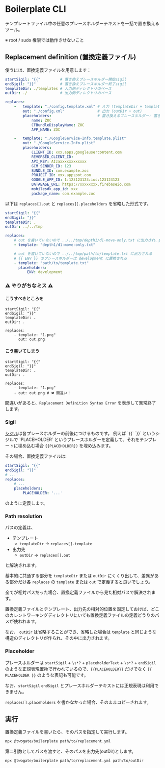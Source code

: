# Boilerplate CLI

テンプレートファイル中の任意のプレースホルダーテキストを一括で置き換えるツール。

※ root / sudo 権限では動作させないこと

## Replacement definition (置換定義ファイル)
使うには、置換定義ファイルを用意します：

```yaml
startSigil: "{{"         # 置き換えプレースホルダー開始sigil
endSigil: "}}"           # 置き換えプレースホルダー終了sigil
templateDir: ./templates # 入力側ディレクトリのベース
outDir: ./               # 出力側ディレクトリのベース

replaces:
    -   template: "./config.template.xml" # 入力 (templateDir + template)
        out: "./config.xml"               # 出力 (outDir + out)
        placeholders:                     # 置き換えるプレースホルダー: 置き換え先の値
            name: ZOC
            CFBundleDisplayName: ZOC
            APP_NAME: ZOC

    -   template: "./GoogleService-Info.template.plist"
        out: "./GoogleService-Info.plist"
        placeholders:    
            CLIENT_ID: xxx.apps.googleusercontent.com
            REVERSED_CLIENT_ID: 
            API_KEY: AIzaxxxxxxxxxxxx
            GCM_SENDER_ID: 123
            BUNDLE_ID: com.example.zoc
            PROJECT_ID: xxx.appspot.com
            GOOGLE_APP_ID: 1:123123123:ios:123123123
            DATABASE_URL: https://xxxxxxxx.firebaseio.com
            mobilesdk_app_id: xxx
            package_name: com.example.zoc
```

以下は `replaces[].out` と `replaces[].placeholders` を省略した形式です。

```yaml
startSigil: "{{"
endSigil: "}}"
templateDir: .
outDir: ../../tmp

replaces:
    # out を書いていないので ../../tmp/depth1/d1-move-only.txt に出力され、placeholders がないため単純にコピーだけされる
    - template: "depth1/d1-move-only.txt"

    # out を書いていないので ../../tmp/path/to/template.txt に出力される
    # {{ ENV }} のプレースホルダーは development に置換される
    - template: "path/to/template.txt"
      placeholders:
          ENV: development
```

### ⚠️ やりがちなミス ⚠️
#### こうすべきところを

```
startSigil: "{{"
endSigil: "}}"
templateDir: .
outDir: .

replaces:
    - template: "1.png"
      out: out.png
```

#### こう書いてしまう

```
startSigil: "{{"
endSigil: "}}"
templateDir: .
outDir: .

replaces:
    - template: "1.png"
    - out: out.png # ❌ 間違い！
```

間違いがあると、`Replacement Definition Syntax Error` を表示して異常終了します。

### Sigil
[シジル](https://en.wikipedia.org/wiki/Sigil_(computer_programming))は各プレースホルダーの前後につけるものです。
例えば `{{` `}}` というシジルで `PLACEHOLDER` というプレースホルダーを定義して、それをテンプレートに埋め込む場合 `{{PLACEHOLDER}}` を埋め込みます。

その場合、置換定義ファイルは:

```yaml
startSigil: "{{"
endSigil: "}}"
# ...
replaces: 
    # ...
    placeholders:
        PLACEHOLDER: '...'
```

のように定義します。

### Path resolution
パスの定義は、 
- テンプレート
   - `templateDir` → `replaces[].template`
- 出力先
   - `outDir` → `replaces[].out`

と解決されます。

基本的に共通する部分を `templateDir` または `outDir` にくくり出して、差異がある部分だけ各 `replaces` の `template` または `out` で定義すると良いでしょう。

全てが相対パスだった場合、置換定義ファイルから見た相対パスで解決されます。

置換定義ファイルとテンプレート、出力先の相対的位置を固定しておけば、どこのカレントワーキングディレクトリにいても置換定義ファイルの定義どうりのパスが使われます。

なお、 `outDir` は省略することができ、省略した場合は `template` と同じような構造のディレクトリが作られ、その中に出力されます。

### Placeholder
プレースホルダーは `startSigil` + `\s*?` + `placeholderText` + `\s*?` + `endSigil` のような正規表現置換で行われているので、`{{PLACEHOLDER}}` だけでなく `{{ PLACEHOLDER }}` のような表記も可能です。

なお、`startSigil` `endSigil` とプレースホルダーテキストには正規表現は利用できません。

`replaces[].placeholders` を書かなかった場合、そのままコピーされます。

## 実行
置換定義ファイルを書いたら、そのパスを指定して実行します。

```bash
npx @twogate/boilerplate path/to/replacement.yml
```

第二引数としてパスを渡すと、そのパスを出力先(outDir)とします。

```bash
npx @twogate/boilerplate path/to/replacement.yml path/to/outDir
```
